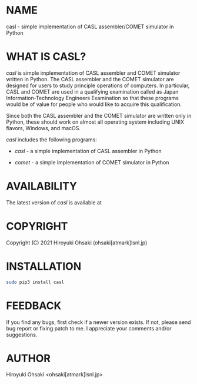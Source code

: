 # NAME

casl - simple implementation of CASL assembler/COMET simulator in Python

# WHAT IS CASL?

*casl* is simple implementation of CASL assembler and COMET simulator written
in Python.  The CASL assembler and the COMET simulator are designed for users
to study principle operations of computers.  In particular, CASL and COMET are
used in a qualifying examination called as Japan Information-Technology
Engineers Examination so that these programs would be of value for people who
would like to acquire this qualification.

Since both the CASL assembler and the COMET simulator are written only in
Python, these should work on almost all operating system
including UNIX flavors, Windows, and macOS.

*casl* includes the following programs:

- *casl* - a simple implementation of CASL assembler in Python

- *comet* - a simple implementation of COMET simulator in Python

# AVAILABILITY

The latest version of *casl* is available at

# COPYRIGHT

Copyright (C) 2021 Hiroyuki Ohsaki (ohsaki[atmark]lsnl.jp)

# INSTALLATION

``` sh
sudo pip3 install casl
```

# FEEDBACK

If you find any bugs, first check if a newer version exists.  If not, please
send bug report or fixing patch to me.  I appreciate your comments and/or
suggestions.

# AUTHOR

Hiroyuki Ohsaki <ohsaki[atmark]lsnl.jp>

